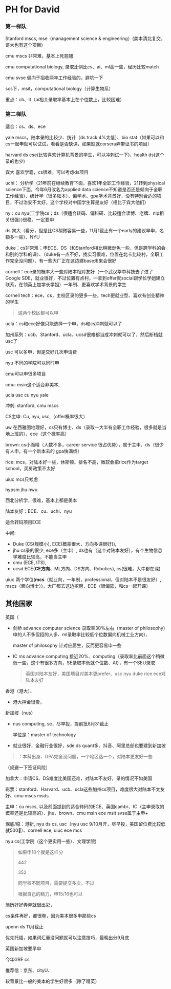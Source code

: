 # PH for David



### 第一梯队

Stanford mscs, mse（management science & engineering）(美本清北复交，哥大也有这个项目)

cmu mscs 非常难，基本上死翘翘

cmu computational biology, 录取比例比cs、ai、ml高一些，经历比较match

cmu svse 偏向于招收两年工作经验的，避坑一下

scs下，msit，computational biology（计算生物系）

重点：cb、it（ai相关录取率基本上在个位数上，比较困难）

### 第二梯队

适合：cs、ds、ece

yale mscs，陆本录的比较少、统计（ds track 4%太低）、bio stat（如果可以和cs一起申就可以试试，看看是否缺课，如果缺就corsera弄带证书的项目）

harvard ds cse(比较喜欢计算机背景的学生，可以冲刺试一下)、health ds(这个录的也少)

宾大 喜欢学霸，cs很难，可以考虑ds项目

uchi： 分析学（21年前在继续教育下面，喜欢1年全职工作经验，21转到physical science下面，今年6月改名为applied data science不知道是否还是倾向于全职工作经验）、统计学（很多陆本）、偏学术、gpa学术背景好，没有特别合适的项目，不过治安不太好，这个学校对中国学生算是友好（相比于宾大他们）

ny：cu nyu(工学院cs；ds（很适合转码、偏科研、比较适合读博、老牌、nlp相关很强）)很稳、一定要申

ds 宾大（看分，但是比CS稍微容易一些，11月1截止有一个early的建议早申，名额多一些）、NYU

duke：cs非常难；申ECE、DS（和Stanford相比稍微逊色一些，但是跨学科的会和别的学科的课）、（duke有一点不好，找实习很难，位置在北卡比较村，全职工作完全没问题）、有一些大厂正在这边建base未来会很好

cornell：ece录的概率大一些对陆本相对友好（一个武汉华中科技去了进了Google SDE，就业很好，不过位置有点村，一拿到offer就social跟学长学姐建立联系，在领英上加学长学姐）一年制、更喜欢学术背景的学生

cornell tech：ece，cs，主校区录的更多一些，tech更就业型、喜欢有创业精神的学生

> 这两个校区都可以申

ucla：cs和ece好像只能选择一个申，ds和cs冲刺就可以了

加州系列：ucb、Stanford、ucla、ucsd很难都当成冲刺就可以了，然后断档就usc了

usc 可以多申，但是交好几次申请费

nyu 不同的学院可以同时申

cmu可以申很多项目

cmu: msin这个适合非美本, 

ucla usc cu nyu yale

冲刺: stanford, cmu mscs

CS主申: Cu, nyu, usc,（offer概率很大）

uw 在西雅图地理好，cs只有博士、ds（录取一大半有全职工作经验，很多就是当地上班的）、ece（这个概率高）

brown: cs小而精（人数不多，career service 很占优势），属于主申、ds（很少有人申，有一个新本去的 gpa快满绩）

rice: mcs，对陆本好一些，休斯顿、排名不高，微软会把rice作为target school，买房政策不太好

uiuc mcs只考虑



hypsm jhu nwu

西北分析学，很难，基本上都是美本



陆本友好：ECE、cu、uchi、nyu



适合转码项目ECE

中间: 

- Duke (CS(规模小), ECE(概率很大，方向多课很好)), 
- jhu cs录的很少, ece多（主申）, ds也有（这个对陆本友好），有个生物信息学难度比较高，不能当主申
- cmu (ECE, ITS), 
- ucsd ECE(**CE方向**、ML方向、DS方向、Robotics), cs(很难，大牛都在深)



uiuc 两个学位(**mcs**（就业向，一年制，professional，但对陆本不是很友好）, mscs（面向博士）)，大厂都去这边招聘，ECE（很偏软，和cs一起开课）

## 其他国家

英国（

- 剑桥 advance computer science 录取率30%左右（master of philosophy）申的人不多但招的人多、ml录取率比较低个位数偏向机械工业方向）、

  master of philosophy 针对应届生，反而更容易申一些

- IC ms advance computing 接近20%、computing（录取率比前面这个稍微低一些，这个有很多方向，SE录取率低就个位数、AI），有一个SEU录取

  > 英国对陆本友好，美国项目对美本更prefer、usc nyu duke rice ece对陆本友好

香港（港大）、

- 港大押金很贵，

新加坡（nus）

- nus computing, se，尽早投，提前批8月31截止

  学位是：master of technology

- 就业很好，金融行业很好，sde ds quant多、抖音、阿里总部也要建到新加坡

> ：本科出身、GPA完全没问题，一个地区选一个，对陆本更友好一些

（规避一下签证风险）

加拿大：申请CS、DS难度比美国还难，对陆本不友好，录的情况不如美国



彩票：stanford、Harvard、ucb、ucla这些加州cs项目，难度很大对陆本不太友好、cmu mscs msds

主申：cu mscs, 以及前面提到的适合转码的ECE、英国cambr、IC（主申录取的概率还是比较高的）、jhu、brown、cmu msin ece msit svse属于主申+

保底/稳：港新, nyu ds cs, usc（nyu usc 9/10月开，尽早投，美国留位费比较低就500🔪）、cornell ece, uiuc ece mcs

nyu cs(工学院（这个更实用一些）、文理学院)



> 如果申10个就是这样分
>
> 442
>
> 352
>
> 同学校不同项目，需要提交多次，不过
>
> 根据自己的精力，申15/16也可以



简历好好弄弄就很出彩，

cs条件再好，都很卷，因为美本很多申那些cs



upenn ds 11月截止

优先托福，如果词汇量没问题就可以注意技巧，最晚出分9月底

英国新加坡要早申

今年GRE cs





推荐信：京东、cityU、



软背景比一般的美本的学生好很多（除了精英）